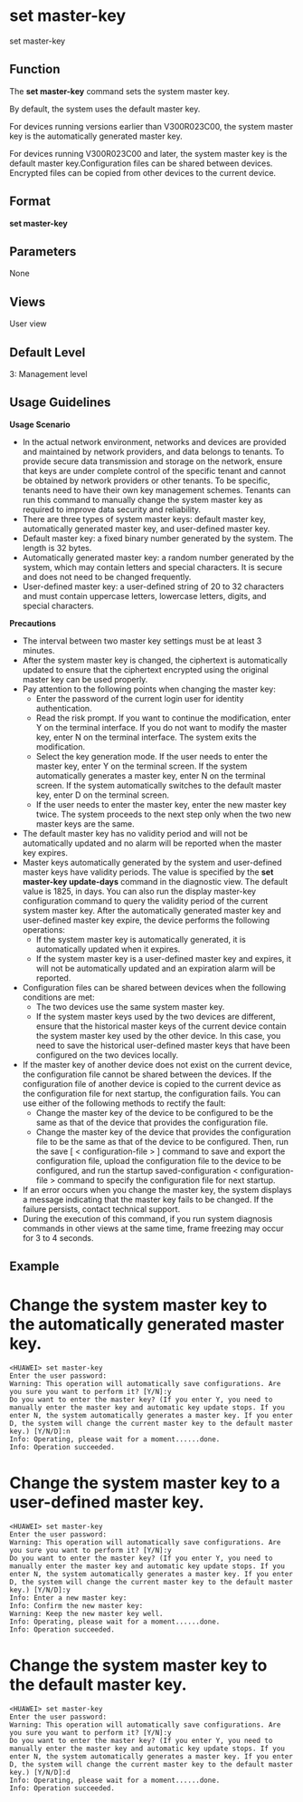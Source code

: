 set master-key
==============

set master-key

Function
--------



The **set master-key** command sets the system master key.



By default, the system uses the default master key.



For devices running versions earlier than V300R023C00, the system master key is the automatically generated master key.

For devices running V300R023C00 and later, the system master key is the default master key.Configuration files can be shared between devices. Encrypted files can be copied from other devices to the current device.




Format
------

**set master-key**


Parameters
----------

None

Views
-----

User view


Default Level
-------------

3: Management level


Usage Guidelines
----------------

**Usage Scenario**

* In the actual network environment, networks and devices are provided and maintained by network providers, and data belongs to tenants. To provide secure data transmission and storage on the network, ensure that keys are under complete control of the specific tenant and cannot be obtained by network providers or other tenants. To be specific, tenants need to have their own key management schemes. Tenants can run this command to manually change the system master key as required to improve data security and reliability.
* There are three types of system master keys: default master key, automatically generated master key, and user-defined master key.
* Default master key: a fixed binary number generated by the system. The length is 32 bytes.
* Automatically generated master key: a random number generated by the system, which may contain letters and special characters. It is secure and does not need to be changed frequently.
* User-defined master key: a user-defined string of 20 to 32 characters and must contain uppercase letters, lowercase letters, digits, and special characters.

**Precautions**

* The interval between two master key settings must be at least 3 minutes.
* After the system master key is changed, the ciphertext is automatically updated to ensure that the ciphertext encrypted using the original master key can be used properly.
* Pay attention to the following points when changing the master key:
  + Enter the password of the current login user for identity authentication.
  + Read the risk prompt. If you want to continue the modification, enter Y on the terminal interface. If you do not want to modify the master key, enter N on the terminal interface. The system exits the modification.
  + Select the key generation mode. If the user needs to enter the master key, enter Y on the terminal screen. If the system automatically generates a master key, enter N on the terminal screen. If the system automatically switches to the default master key, enter D on the terminal screen.
  + If the user needs to enter the master key, enter the new master key twice. The system proceeds to the next step only when the two new master keys are the same.
* The default master key has no validity period and will not be automatically updated and no alarm will be reported when the master key expires.
* Master keys automatically generated by the system and user-defined master keys have validity periods. The value is specified by the **set master-key update-days** command in the diagnostic view. The default value is 1825, in days. You can also run the display master-key configuration command to query the validity period of the current system master key. After the automatically generated master key and user-defined master key expire, the device performs the following operations:
  + If the system master key is automatically generated, it is automatically updated when it expires.
  + If the system master key is a user-defined master key and expires, it will not be automatically updated and an expiration alarm will be reported.
* Configuration files can be shared between devices when the following conditions are met:
  + The two devices use the same system master key.
  + If the system master keys used by the two devices are different, ensure that the historical master keys of the current device contain the system master key used by the other device. In this case, you need to save the historical user-defined master keys that have been configured on the two devices locally.
* If the master key of another device does not exist on the current device, the configuration file cannot be shared between the devices. If the configuration file of another device is copied to the current device as the configuration file for next startup, the configuration fails. You can use either of the following methods to rectify the fault:
  + Change the master key of the device to be configured to be the same as that of the device that provides the configuration file.
  + Change the master key of the device that provides the configuration file to be the same as that of the device to be configured. Then, run the save [ < configuration-file > ] command to save and export the configuration file, upload the configuration file to the device to be configured, and run the startup saved-configuration < configuration-file > command to specify the configuration file for next startup.
* If an error occurs when you change the master key, the system displays a message indicating that the master key fails to be changed. If the failure persists, contact technical support.
* During the execution of this command, if you run system diagnosis commands in other views at the same time, frame freezing may occur for 3 to 4 seconds.


Example
-------

# Change the system master key to the automatically generated master key.
```
<HUAWEI> set master-key
Enter the user password:
Warning: This operation will automatically save configurations. Are you sure you want to perform it? [Y/N]:y
Do you want to enter the master key? (If you enter Y, you need to manually enter the master key and automatic key update stops. If you enter N, the system automatically generates a master key. If you enter D, the system will change the current master key to the default master key.) [Y/N/D]:n
Info: Operating, please wait for a moment......done.
Info: Operation succeeded.

```

# Change the system master key to a user-defined master key.
```
<HUAWEI> set master-key
Enter the user password:
Warning: This operation will automatically save configurations. Are you sure you want to perform it? [Y/N]:y
Do you want to enter the master key? (If you enter Y, you need to manually enter the master key and automatic key update stops. If you enter N, the system automatically generates a master key. If you enter D, the system will change the current master key to the default master key.) [Y/N/D]:y
Info: Enter a new master key:
Info: Confirm the new master key:
Warning: Keep the new master key well.
Info: Operating, please wait for a moment......done.
Info: Operation succeeded.

```

# Change the system master key to the default master key.
```
<HUAWEI> set master-key
Enter the user password:
Warning: This operation will automatically save configurations. Are you sure you want to perform it? [Y/N]:y
Do you want to enter the master key? (If you enter Y, you need to manually enter the master key and automatic key update stops. If you enter N, the system automatically generates a master key. If you enter D, the system will change the current master key to the default master key.) [Y/N/D]:d
Info: Operating, please wait for a moment......done.
Info: Operation succeeded.

```